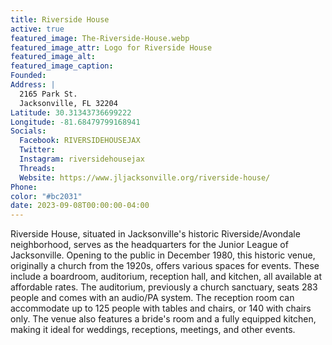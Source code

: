 ```yaml
---
title: Riverside House
active: true
featured_image: The-Riverside-House.webp
featured_image_attr: Logo for Riverside House
featured_image_alt: 
featured_image_caption: 
Founded: 
Address: |
  2165 Park St.
  Jacksonville, FL 32204  
Latitude: 30.31343736699222
Longitude: -81.68479799168941
Socials: 
  Facebook: RIVERSIDEHOUSEJAX
  Twitter: 
  Instagram: riversidehousejax
  Threads:
  Website: https://www.jljacksonville.org/riverside-house/
Phone: 	
color: "#bc2031"
date: 2023-09-08T00:00:00-04:00
---
```

Riverside House, situated in Jacksonville's historic Riverside/Avondale neighborhood, serves as the headquarters for the Junior League of Jacksonville. Opening to the public in December 1980, this historic venue, originally a church from the 1920s, offers various spaces for events. These include a boardroom, auditorium, reception hall, and kitchen, all available at affordable rates. The auditorium, previously a church sanctuary, seats 283 people and comes with an audio/PA system. The reception room can accommodate up to 125 people with tables and chairs, or 140 with chairs only. The venue also features a bride's room and a fully equipped kitchen, making it ideal for weddings, receptions, meetings, and other events.